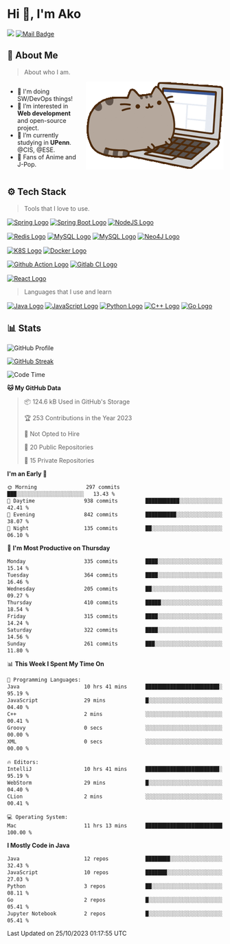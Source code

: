 
# Hi 👋, I'm Ako
[![](https://visitor-badge.laobi.icu/badge?page_id=AkoZhu.AkoZhu)](https://visitor-badge.laobi.icu/badge?page_id=AkoZhu.AkoZhu)
[![Mail Badge](https://img.shields.io/badge/-gmail-c14438?style=flat&logo=Gmail&logoColor=white&link=mailto:eryajf@163.com)](mailto:zxuanbiao@gmail.com)

## 📖 About Me
> About who I am. 
<div style="display: flex; align-items: start;">
    <ul>
        <li>🌱 I'm doing SW/DevOps things!</li>
        <li>👀 I’m interested in <b>Web development</b> and open-source project.</li>
        <li>🔭 I’m currently studying in <b>UPenn</b>. @CIS, @ESE.</li>
        <li>🍒 Fans of Anime and J-Pop.</li>
    </ul>
    <img src="./asset/littleCat.gif" alt="Description of Image" style="margin-left: 10px;" align="right">
</div>

## ⚙️ Tech Stack
> Tools that I love to use.

[<img src="https://img.shields.io/badge/Spring-6DB33F.svg?style=for-the-badge&logo=Spring&logoColor=white" height="30em" align="center" alt="Spring Logo" title="Spring Logo"/>](https://spring.io/)
[<img src="https://img.shields.io/badge/Spring%20Boot-6DB33F.svg?style=for-the-badge&logo=Spring-Boot&logoColor=white" height="30em" align="center" alt="Spring Boot Logo" title="Spring Boot Logo"/>](https://spring.io/projects/spring-boot)
[<img src="https://img.shields.io/badge/Node.js-339933.svg?style=for-the-badge&logo=nodedotjs&logoColor=white" height="30em" align="center" alt="NodeJS Logo" title="NodeJS Logo"/>](https://nodejs.org/en)

[<img src="https://img.shields.io/badge/Redis-DC382D.svg?style=for-the-badge&logo=Redis&logoColor=white" height="30em" align="center" alt="Redis Logo" title="Redis Logo"/>](https://redis.io/)
[<img src="https://img.shields.io/badge/MySQL-4479A1.svg?style=for-the-badge&logo=MySQL&logoColor=white" height="30em" align="center" alt="MySQL Logo" title="MySQL Logo"/>](https://www.mysql.com/)
[<img src="https://img.shields.io/badge/MongoDB-47A248.svg?style=for-the-badge&logo=MongoDB&logoColor=white" height="30em" align="center" alt="MySQL Logo" title="MongoDB Logo"/>](https://www.mongodb.com/)
[<img src="https://img.shields.io/badge/Neo4j-4581C3.svg?style=for-the-badge&logo=Neo4j&logoColor=white" height="30em" align="center" alt="Neo4J Logo" title="Neo4J Logo"/>](https://neo4j.com/)

[<img src="https://img.shields.io/badge/Kubernetes-326CE5.svg?style=for-the-badge&logo=Kubernetes&logoColor=white" height="30em" align="center" alt="K8S Logo" title="K8S Logo"/>](https://kubernetes.io/)
[<img src="https://img.shields.io/badge/Docker-2496ED.svg?style=for-the-badge&logo=Docker&logoColor=white" height="30em" align="center" alt="Docker Logo" title="Docker Logo"/>](https://www.docker.com/)

[<img src="https://img.shields.io/badge/GitHub%20Actions-2088FF.svg?style=for-the-badge&logo=GitHub-Actions&logoColor=white" height="30em" align="center" alt="Github Action Logo" title="Github Action Logo"/>](https://github.com/features/actions)
[<img src="https://img.shields.io/badge/gitlab%20ci-%23181717.svg?style=for-the-badge&logo=gitlab&logoColor=white" height="30em" align="center" alt="Gitlab CI Logo" title="Gitlab CI Logo"/>](https://about.gitlab.com/)

[<img src="https://img.shields.io/badge/React-61DAFB.svg?style=for-the-badge&logo=React&logoColor=black" height="30em" align="center" alt="React Logo" title="React Logo"/>](https://react.dev/)


> Languages that I use and learn

[<img src="https://img.shields.io/badge/java-%23ED8B00.svg?style=for-the-badge&logo=openjdk&logoColor=white" height="30em" align="center" alt="Java Logo" title="Java Logo"/>](https://www.java.com)
[<img src="https://img.shields.io/badge/JavaScript-F7DF1E.svg?style=for-the-badge&logo=JavaScript&logoColor=black" height="30em" align="center" alt="JavaScript Logo" title="JavaScript Logo"/>](https://www.javascript.com/)
[<img src="https://img.shields.io/badge/Python-3776AB.svg?style=for-the-badge&logo=Python&logoColor=white" height="30em" align="center" alt="Python Logo" title="Python Logo"/>](https://www.python.org/)
[<img src="https://img.shields.io/badge/c++-%2300599C.svg?style=for-the-badge&logo=c%2B%2B&logoColor=white" height="30em" align="center" alt="C++ Logo" title="C++ Logo"/>](https://cplusplus.com/)
[<img src="https://img.shields.io/badge/Go-00ADD8.svg?style=for-the-badge&logo=Go&logoColor=white" height="30em" align="center" alt="Go Logo" title="Go Logo"/>](https://go.dev/)

## 📊 Stats
![GitHub Profile](http://github-profile-summary-cards.vercel.app/api/cards/profile-details?username=AkoZhu&theme=nord_bright)

[![GitHub Streak](https://streak-stats.demolab.com?user=AkoZhu&theme=shadow-blue&hide_longest_streak=true)](https://git.io/streak-stats)

<!--START_SECTION:waka-->
![Code Time](http://img.shields.io/badge/Code%20Time-7%20hrs%2053%20mins-blue)

**🐱 My GitHub Data** 

> 📦 124.6 kB Used in GitHub's Storage 
 > 
> 🏆 253 Contributions in the Year 2023
 > 
> 🚫 Not Opted to Hire
 > 
> 📜 20 Public Repositories 
 > 
> 🔑 15 Private Repositories 
 > 
**I'm an Early 🐤** 

```text
🌞 Morning                297 commits         ███░░░░░░░░░░░░░░░░░░░░░░   13.43 % 
🌆 Daytime                938 commits         ███████████░░░░░░░░░░░░░░   42.41 % 
🌃 Evening                842 commits         ██████████░░░░░░░░░░░░░░░   38.07 % 
🌙 Night                  135 commits         ██░░░░░░░░░░░░░░░░░░░░░░░   06.10 % 
```
📅 **I'm Most Productive on Thursday** 

```text
Monday                   335 commits         ████░░░░░░░░░░░░░░░░░░░░░   15.14 % 
Tuesday                  364 commits         ████░░░░░░░░░░░░░░░░░░░░░   16.46 % 
Wednesday                205 commits         ██░░░░░░░░░░░░░░░░░░░░░░░   09.27 % 
Thursday                 410 commits         █████░░░░░░░░░░░░░░░░░░░░   18.54 % 
Friday                   315 commits         ████░░░░░░░░░░░░░░░░░░░░░   14.24 % 
Saturday                 322 commits         ████░░░░░░░░░░░░░░░░░░░░░   14.56 % 
Sunday                   261 commits         ███░░░░░░░░░░░░░░░░░░░░░░   11.80 % 
```


📊 **This Week I Spent My Time On** 

```text
💬 Programming Languages: 
Java                     10 hrs 41 mins      ████████████████████████░   95.19 % 
JavaScript               29 mins             █░░░░░░░░░░░░░░░░░░░░░░░░   04.40 % 
C++                      2 mins              ░░░░░░░░░░░░░░░░░░░░░░░░░   00.41 % 
Groovy                   0 secs              ░░░░░░░░░░░░░░░░░░░░░░░░░   00.00 % 
XML                      0 secs              ░░░░░░░░░░░░░░░░░░░░░░░░░   00.00 % 

🔥 Editors: 
IntelliJ                 10 hrs 41 mins      ████████████████████████░   95.19 % 
WebStorm                 29 mins             █░░░░░░░░░░░░░░░░░░░░░░░░   04.40 % 
CLion                    2 mins              ░░░░░░░░░░░░░░░░░░░░░░░░░   00.41 % 

💻 Operating System: 
Mac                      11 hrs 13 mins      █████████████████████████   100.00 % 
```

**I Mostly Code in Java** 

```text
Java                     12 repos            ████████░░░░░░░░░░░░░░░░░   32.43 % 
JavaScript               10 repos            ███████░░░░░░░░░░░░░░░░░░   27.03 % 
Python                   3 repos             ██░░░░░░░░░░░░░░░░░░░░░░░   08.11 % 
Go                       2 repos             █░░░░░░░░░░░░░░░░░░░░░░░░   05.41 % 
Jupyter Notebook         2 repos             █░░░░░░░░░░░░░░░░░░░░░░░░   05.41 % 
```




 Last Updated on 25/10/2023 01:17:55 UTC
<!--END_SECTION:waka-->


<!--
![AkoZhu's GitHub stats](https://github-readme-stats.vercel.app/api?username=AkoZhu&theme=shallow_blue&show_icons=true)
-->
<!--
<p>&nbsp;<img align="center"  src="https://github-readme-stats-git-masterrstaa-rickstaa.vercel.app/api?username=akozhu&show_icons=true&theme=tokyonight&locale=en"  alt="akozhu" /></p>

<p><img align="center" src="https://github-readme-stats-git-masterrstaa-rickstaa.vercel.app/api/top-langs?username=akozhu&show_icons=true&theme=tokyonight&locale=en&layout=compact" alt="akozhu" width=400, high=150/></p>
-->
<!--
**AkoZhu/AkoZhu** is a ✨ _special_ ✨ repository because its `README.md` (this file) appears on your GitHub profile.

Here are some ideas to get you started:

- 🔭 I’m currently working on ...
- 🌱 I’m currently learning ...
- 👯 I’m looking to collaborate on ...
- 🤔 I’m looking for help with ...
- 💬 Ask me about ...
- 📫 How to reach me: ...
- 😄 Pronouns: ...
- ⚡ Fun fact: ...
-->
